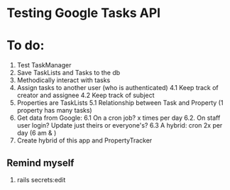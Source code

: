 # Testing Google Tasks API

# To do:
1. Test TaskManager
2. Save TaskLists and Tasks to the db
3. Methodically interact with tasks
4. Assign tasks to another user (who is authenticated)
4.1 Keep track of creator and assignee
4.2 Keep track of subject
5. Properties are TaskLists
5.1 Relationship between Task and Property (1 property has many tasks)
6. Get data from Google:
6.1 On a cron job? x times per day
6.2. On staff user login? Update just theirs or everyone's?
6.3 A hybrid: cron 2x per day (6 am & )
7. Create hybrid of this app and PropertyTracker

## Remind myself
1. rails secrets:edit
